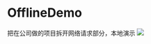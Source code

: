 # OfflineDemo
把在公司做的项目拆开网络请求部分，本地演示
![](https://github.com/dog047/OfflineDemo/raw/master/OfflineDemo.gif)
